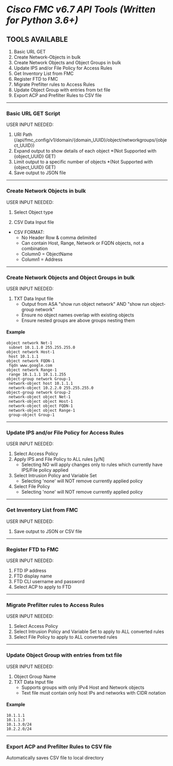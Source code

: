 # ***Cisco FMC v6.7 API Tools (Written for Python 3.6+)***

## **TOOLS AVAILABLE**
1. Basic URL GET
2. Create Network-Objects in bulk
3. Create Network Objects and Object Groups in bulk
4. Update IPS and/or File Policy for Access Rules
5. Get Inventory List from FMC
6. Register FTD to FMC
7. Migrate Prefilter rules to Access Rules
8. Update Object Group with entries from txt file
9. Export ACP and Prefilter Rules to CSV file


_____________________________________________________________________________________________
### **Basic URL GET Script**

USER INPUT NEEDED:
1. URI Path (/api/fmc_config/v1/domain/{domain_UUID}/object/networkgroups/{object_UUID})
2. Expand output to show details of each object *(Not Supported with {object_UUID} GET)
3. Limit output to a specific number of objects *(Not Supported with {object_UUID} GET)
4. Save output to JSON file


_____________________________________________________________________________________________
### **Create Network Objects in bulk**

USER INPUT NEEDED:
1. Select Object type

2. CSV Data Input file
  * CSV FORMAT:
    * No Header Row & comma delimited
    * Can contain Host, Range, Network or FQDN objects, not a combination
    * Column0 = ObjectName
    * Column1 = Address


_____________________________________________________________________________________________
### **Create Network Objects and Object Groups in bulk**

USER INPUT NEEDED:
1. TXT Data Input file
    * Output from ASA "show run object network" AND "show run object-group network"
    * Ensure no object names overlap with existing objects
    * Ensure nested groups are above groups nesting them
#### Example
```
object network Net-1
 subnet 10.1.1.0 255.255.255.0
object network Host-1
 host 10.1.1.1
object network FQDN-1
 fqdn www.google.com
object network Range-1
 range 10.1.1.1 10.1.1.255
object-group network Group-1
 network-object host 10.1.1.1
 network-object 10.2.2.0 255.255.255.0
object-group network Group-2
 network-object object Net-1
 network-object object Host-1
 network-object object FQDN-1
 network-object object Range-1
 group-object Group-1
```

_____________________________________________________________________________________________
### **Update IPS and/or File Policy for Access Rules**

USER INPUT NEEDED:
1. Select Access Policy
2. Apply IPS and File Policy to ALL rules [y/N]
    * Selecting NO will apply changes only to rules which currently have IPS/File policy applied
3. Select Intrusion Policy and Variable Set
    * Selecting 'none' will NOT remove currently applied policy
4. Select File Policy
    * Selecting 'none' will NOT remove currently applied policy

_____________________________________________________________________________________________
### **Get Inventory List from FMC**

USER INPUT NEEDED:
1. Save output to JSON or CSV file

_____________________________________________________________________________________________
### **Register FTD to FMC**

USER INPUT NEEDED:
1. FTD IP address
2. FTD display name
3. FTD CLI username and password
4. Select ACP to apply to FTD

_____________________________________________________________________________________________
### **Migrate Prefilter rules to Access Rules**

USER INPUT NEEDED:
1. Select Access Policy
2. Select Intrusion Policy and Variable Set to apply to ALL converted rules
3. Select File Policy to apply to ALL converted rules

_____________________________________________________________________________________________
### **Update Object Group with entries from txt file**

USER INPUT NEEDED:
1. Object Group Name
2. TXT Data Input file
    * Supports groups with only IPv4 Host and Network objects
    * Text file must contain only host IPs and networks with CIDR notation
#### Example
```
10.1.1.1
10.1.1.3
10.1.3.0/24
10.2.2.0/24
```

_____________________________________________________________________________________________
### **Export ACP and Prefilter Rules to CSV file**

Automatically saves CSV file to local directory

